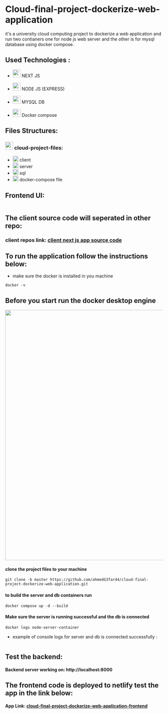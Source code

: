 # Cloud-final-project-dockerize-web-application
  <p>it's a university cloud computing project to dockerize a web application and run two contianers one for node js web server and the other is for mysql database using docker compose.</p>

## Used Technologies :

- <img src="https://cdn.worldvectorlogo.com/logos/next-js.svg" width="25" height="25"/>   NEXT JS
  
- <img src="https://static-00.iconduck.com/assets.00/node-js-icon-1817x2048-g8tzf91e.png" width="25" height="25"/>   NODE JS (EXPRESS)

- <img src="https://cdn.worldvectorlogo.com/logos/mysql-4.svg" width="25" height="25"/>    MYSQL DB
 
- <img src="https://cdn.worldvectorlogo.com/logos/docker-4.svg" width="25" height="25"/>        Docker compose

  

## Files Structures:
### <img src="https://www.iconpacks.net/icons/4/free-icon-blue-open-folder-11570.png" width="25" height="25"/>  cloud-project-files:
  
  - <img src="https://www.iconpacks.net/icons/4/free-icon-blue-open-folder-11570.png" width="18" height="18"/>  client 
  - <img src="https://www.iconpacks.net/icons/4/free-icon-blue-open-folder-11570.png" width="18" height="18"/>  server 
  - <img src="https://www.iconpacks.net/icons/4/free-icon-blue-open-folder-11570.png" width="18" height="18"/>  sql 
  - <img src="https://cdn.worldvectorlogo.com/logos/docker-4.svg" width="18" height="18"/>  docker-compose file 
    
## Frontend UI:

<img src="https://github.com/ahmedG3far44/cloud-final-project-dockerize-web-application/assets/96004565/4f6ca355-c24d-464e-9318-c2a062fe2c70" alt="" />

## The client source code will seperated in other repo:

### client repos link: [client next js app source code ](https://github.com/ahmedG3far44/next-app-client)

## To run the application follow the instructions below:

  - make sure the docker is installed in you machine
    
  ```
  docker -v
  ```

  
## Before you start run the docker desktop engine
  
  <img src="https://github.com/ahmedG3far44/cloud-final-project-dockerize-web-application/assets/96004565/9387fcdb-6851-4859-8b5c-231db5febbf9" width="800" alt="" />

#### clone the project files to your machine

  ```
  git clone -b master https://github.com/ahmedG3far44/cloud-final-project-dockerize-web-application.git
  ```

#### to build the server and db containers run

  ```
  docker compose up -d --build
  ```

#### Make sure the server is running successful and the db is connected

  ```
  docker logs node-server-container
  ```

- example of console logs for server and db is connected successfully :
  
    <img src="https://github.com/ahmedG3far44/cloud-final-project-dockerize-web-application/assets/96004565/b0a1e0fa-9980-4c1f-a3a4-ce0c8e7aaf22" alt="" />

    
## Test the backend:

  #### Backend server working on: http://localhost:8000

## The frontend code is deployed to netlify test the app in the link below:
#### App Link: [cloud-final-project-dockerize-web-application-frontend](https://662fbdfa93c41f3750af1e46--docker-cloud-app.netlify.app/)
